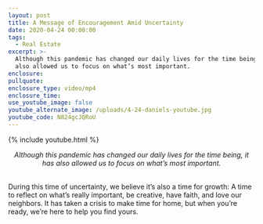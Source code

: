 ```yaml
---
layout: post
title: A Message of Encouragement Amid Uncertainty
date: 2020-04-24 00:00:00
tags:
  - Real Estate
excerpt: >-
  Although this pandemic has changed our daily lives for the time being, it has
  also allowed us to focus on what’s most important.
enclosure:
pullquote:
enclosure_type: video/mp4
enclosure_time:
use_youtube_image: false
youtube_alternate_image: /uploads/4-24-daniels-youtube.jpg
youtube_code: N824gcJQRoU
---
```


{% include youtube.html %}

<center><em>Although this pandemic has changed our daily lives for the time being, it has also allowed us to focus on what&rsquo;s most important.</em></center>

<br>During this time of uncertainty, we believe it’s also a time for growth: A time to reflect on what’s really important, be creative, have faith, and love our neighbors. It has taken a crisis to make time for home, but when you’re ready, we’re here to help you find yours.